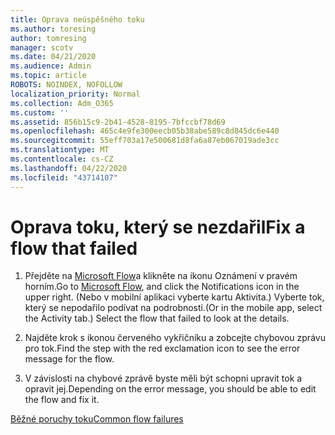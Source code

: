 ```yaml
---
title: Oprava neúspěšného toku
ms.author: toresing
author: tomresing
manager: scotv
ms.date: 04/21/2020
ms.audience: Admin
ms.topic: article
ROBOTS: NOINDEX, NOFOLLOW
localization_priority: Normal
ms.collection: Adm_O365
ms.custom: ''
ms.assetid: 856b15c9-2b41-4528-8195-7bfccbf78d69
ms.openlocfilehash: 465c4e9fe300eecb05b38abe589c8d845dc6e440
ms.sourcegitcommit: 55eff703a17e500681d8fa6a87eb067019ade3cc
ms.translationtype: MT
ms.contentlocale: cs-CZ
ms.lasthandoff: 04/22/2020
ms.locfileid: "43714107"
---
```

# <a name="fix-a-flow-that-failed"></a><span data-ttu-id="8a2aa-102">Oprava toku, který se nezdařil</span><span class="sxs-lookup"><span data-stu-id="8a2aa-102">Fix a flow that failed</span></span>

1. <span data-ttu-id="8a2aa-103">Přejděte na [Microsoft Flow](https://flow.microsoft.com/)a klikněte na ikonu Oznámení v pravém horním.</span><span class="sxs-lookup"><span data-stu-id="8a2aa-103">Go to [Microsoft Flow](https://flow.microsoft.com/), and click the Notifications icon in the upper right.</span></span> <span data-ttu-id="8a2aa-104">(Nebo v mobilní aplikaci vyberte kartu Aktivita.) Vyberte tok, který se nepodařilo podívat na podrobnosti.</span><span class="sxs-lookup"><span data-stu-id="8a2aa-104">(Or in the mobile app, select the Activity tab.) Select the flow that failed to look at the details.</span></span>
    
2. <span data-ttu-id="8a2aa-105">Najděte krok s ikonou červeného vykřičníku a zobcejte chybovou zprávu pro tok.</span><span class="sxs-lookup"><span data-stu-id="8a2aa-105">Find the step with the red exclamation icon to see the error message for the flow.</span></span>
    
3. <span data-ttu-id="8a2aa-106">V závislosti na chybové zprávě byste měli být schopni upravit tok a opravit jej.</span><span class="sxs-lookup"><span data-stu-id="8a2aa-106">Depending on the error message, you should be able to edit the flow and fix it.</span></span> 
    
[<span data-ttu-id="8a2aa-107">Běžné poruchy toku</span><span class="sxs-lookup"><span data-stu-id="8a2aa-107">Common flow failures</span></span>](https://go.microsoft.com/fwlink/?linkid=872110)
  

